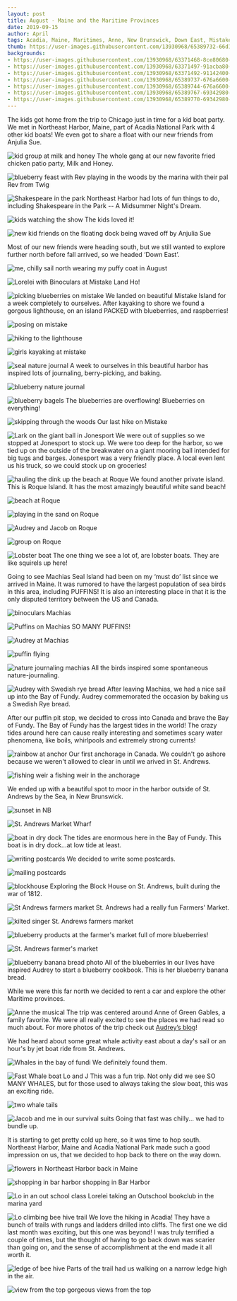 ```yaml
---
layout: post
title: August - Maine and the Maritime Provinces
date: 2019-09-15
author: April
tags: Acadia, Maine, Maritimes, Anne, New Brunswick, Down East, Mistake Island
thumb: https://user-images.githubusercontent.com/13930968/65389732-66d1cf80-dd27-11e9-9478-192ae20b615b.jpeg
backgrounds:
- https://user-images.githubusercontent.com/13930968/63371468-8ce80680-c35a-11e9-98f4-92fdf59f7601.jpeg
- https://user-images.githubusercontent.com/13930968/63371497-91acba80-c35a-11e9-92f9-d375a8877f0b.jpeg
- https://user-images.githubusercontent.com/13930968/63371492-91142400-c35a-11e9-998f-7a3852115564.jpeg
- https://user-images.githubusercontent.com/13930968/65389737-676a6600-dd27-11e9-9a07-cbb4e62eee56.jpeg
- https://user-images.githubusercontent.com/13930968/65389744-676a6600-dd27-11e9-9454-e56dd0110a3e.jpeg
- https://user-images.githubusercontent.com/13930968/65389767-69342980-dd27-11e9-8ab0-12be3f6e0794.jpeg
- https://user-images.githubusercontent.com/13930968/65389770-69342980-dd27-11e9-9abd-4d6b9ee56bda.jpeg
---
```

The kids got home from the trip to Chicago just in time for a kid boat party. We met in Northeast Harbor, Maine, part of Acadia National Park with 4 other kid boats! We even got to share a float with our new friends from Anjulia Sue. 

![kid group at milk and honey](https://user-images.githubusercontent.com/13930968/63371469-8ce80680-c35a-11e9-8c94-c18920b43c52.jpeg)
The whole gang at our new favorite fried chicken patio party, Milk and Honey.

![blueberry feast with Rev](https://user-images.githubusercontent.com/13930968/63371471-8d809d00-c35a-11e9-8295-a5d322cfc3de.jpeg)
playing in the woods by the marina with their pal Rev from Twig

![Shakespeare in the park](https://user-images.githubusercontent.com/13930968/63371472-8d809d00-c35a-11e9-8010-4035ff83a311.jpeg)
Northeast Harbor had lots of fun things to do, including Shakespeare in the Park -- A Midsummer Night's Dream. 

![kids watching the show](https://user-images.githubusercontent.com/13930968/63371473-8d809d00-c35a-11e9-825e-72b3296cfdcb.jpeg)
The kids loved it!

![new kid friends on the floating dock](https://user-images.githubusercontent.com/13930968/63371474-8e193380-c35a-11e9-8d5c-14b5907b6004.jpeg)
being waved off by Anjulia Sue

Most of our new friends were heading south, but we still wanted to explore further north before fall arrived, so we headed ‘Down East’. 

![me, chilly sail north](https://user-images.githubusercontent.com/13930968/63371475-8e193380-c35a-11e9-8706-2b2c49a5b5ee.jpeg)
wearing my puffy coat in August

![Lorelei with Binoculars at Mistake](https://user-images.githubusercontent.com/13930968/63371477-8e193380-c35a-11e9-9b06-7585dc026c0a.jpeg)
Land Ho! 

![picking blueberries on mistake](https://user-images.githubusercontent.com/13930968/63371481-8eb1ca00-c35a-11e9-8005-08981807c2e3.jpeg)
We landed on beautiful Mistake Island for a week completely to ourselves. After kayaking to shore we found a gorgous lighthouse, on an island PACKED with blueberries, and raspberries! 

![posing on mistake](https://user-images.githubusercontent.com/13930968/63371483-8f4a6080-c35a-11e9-8831-4334513c4453.jpeg)

![hiking to the lighthouse](https://user-images.githubusercontent.com/13930968/63371485-8fe2f700-c35a-11e9-859b-7516e0b00efe.jpeg)

![girls kayaking at mistake](https://user-images.githubusercontent.com/13930968/63371492-91142400-c35a-11e9-998f-7a3852115564.jpeg)

![seal nature journal](https://user-images.githubusercontent.com/13930968/63371494-91acba80-c35a-11e9-9fba-f0907e5c6315.jpeg)
A week to ourselves in this beautiful harbor has inspired lots of journaling, berry-picking, and baking.

![blueberry nature journal](https://user-images.githubusercontent.com/13930968/63371495-91acba80-c35a-11e9-86fd-a17b7bd8439e.jpeg)

![blueberry bagels](https://user-images.githubusercontent.com/13930968/65389743-676a6600-dd27-11e9-9fa2-fca22440a547.jpeg)
The blueberries are overflowing! Blueberries on everything! 

![skipping through the woods](https://user-images.githubusercontent.com/13930968/63371498-92455100-c35a-11e9-88fe-bab6a0762d25.jpeg)
Our last hike on Mistake 

![Lark on the giant ball in Jonesport](https://user-images.githubusercontent.com/13930968/63371502-92455100-c35a-11e9-8dae-7cb73a0006d4.jpeg)
We were out of supplies so we stopped at Jonesport to stock up. We were too deep for the harbor, so we tied up on the outside of the breakwater on a giant mooring ball intended for big tugs and barges. Jonesport was a very friendly place. A local even lent us his truck, so we could stock up on groceries! 

![hauling the dink up the beach at Roque](https://user-images.githubusercontent.com/13930968/63371503-92455100-c35a-11e9-8645-23b793c3cee0.jpeg)
We found another private island. This is Roque Island.  It has the most amazingly beautiful white sand beach! 

![beach at Roque](https://user-images.githubusercontent.com/13930968/63371504-92dde780-c35a-11e9-986d-e9e0f1666858.jpeg)

![playing in the sand on Roque](https://user-images.githubusercontent.com/13930968/65389730-66d1cf80-dd27-11e9-93c3-90d29937be5a.jpeg)

![Audrey and Jacob on Roque](https://user-images.githubusercontent.com/13930968/65389731-66d1cf80-dd27-11e9-840f-fb17ab922049.jpeg)

![group on Roque](https://user-images.githubusercontent.com/13930968/65389732-66d1cf80-dd27-11e9-9478-192ae20b615b.jpeg)

![Lobster boat](https://user-images.githubusercontent.com/13930968/65389733-66d1cf80-dd27-11e9-9a8c-468773d4b34c.jpeg)
The one thing we see a lot of, are lobster boats. They are like squirels up here! 


Going to see Machias Seal Island had been on my ‘must do’ list since we arrived in Maine. It was rumored to have the largest population of sea birds in this area, including PUFFINS! It is also an interesting place in that it is the only disputed territory between the US and Canada.

![binoculars Machias](https://user-images.githubusercontent.com/13930968/65389734-66d1cf80-dd27-11e9-8324-6dac2ebbf016.jpeg)

![Puffins on Machias](https://user-images.githubusercontent.com/13930968/65389735-66d1cf80-dd27-11e9-8e44-25434d3824a3.jpeg)
SO MANY PUFFINS!

![Audrey at Machias](https://user-images.githubusercontent.com/13930968/65389736-676a6600-dd27-11e9-9900-30d56b410ea1.jpeg)

![puffin flying](https://user-images.githubusercontent.com/13930968/65389737-676a6600-dd27-11e9-9a07-cbb4e62eee56.jpeg)

![nature journaling machias](https://user-images.githubusercontent.com/13930968/65389739-676a6600-dd27-11e9-89c1-38448ad9028a.jpeg)
All the birds inspired some spontaneous nature-journaling. 

![Audrey with Swedish rye bread](https://user-images.githubusercontent.com/13930968/65389740-676a6600-dd27-11e9-913b-e290fd14af5b.jpeg)
After leaving Machias, we had a nice sail up into the Bay of Fundy. Audrey commemorated the occasion by baking us a Swedish Rye bread. 

After our puffin pit stop, we decided to cross into Canada and brave the Bay of Fundy. The Bay of Fundy has the largest tides in the world! The crazy tides around here can cause really interesting and sometimes scary water phenomena, like boils, whirlpools and extremely strong currents!

![rainbow at anchor](https://user-images.githubusercontent.com/13930968/65389741-676a6600-dd27-11e9-8285-ee0ab6f59ee4.jpeg)
Our first anchorage in Canada. We couldn't go ashore because we weren't allowed to clear in until we arived in St. Andrews. 

![fishing weir](https://user-images.githubusercontent.com/13930968/65389742-676a6600-dd27-11e9-8556-a82fb1b92fa3.jpeg)
a fishing weir in the anchorage

We ended up with a beautiful spot to moor in the harbor outside of St. Andrews by the Sea, in New Brunswick. 

![sunset in NB](https://user-images.githubusercontent.com/13930968/65389745-6802fc80-dd27-11e9-9508-9684233b7696.jpeg)

![St. Andrews Market Wharf](https://user-images.githubusercontent.com/13930968/65389744-676a6600-dd27-11e9-9454-e56dd0110a3e.jpeg)

![boat in dry dock](https://user-images.githubusercontent.com/13930968/65389746-6802fc80-dd27-11e9-87f7-39def2bf769d.jpeg)
The tides are enormous here in the Bay of Fundy. This boat is in dry dock...at low tide at least.

![writing postcards](https://user-images.githubusercontent.com/13930968/65389749-6802fc80-dd27-11e9-970e-0e3d8e1cd57a.jpeg)
We decided to write some postcards. 

![mailing postcards](https://user-images.githubusercontent.com/13930968/65389751-6802fc80-dd27-11e9-820a-b132f5aa8bdf.jpeg)

![blockhouse](https://user-images.githubusercontent.com/13930968/65389750-6802fc80-dd27-11e9-9892-ba77ea705845.jpeg)
Exploring the Block House on St. Andrews, built during the war of 1812. 

![St Andrews farmers market](https://user-images.githubusercontent.com/13930968/65389747-6802fc80-dd27-11e9-803a-418421c23106.jpeg)
St. Andrews had a really fun Farmers' Market.

![kilted singer St. Andrews farmers market](https://user-images.githubusercontent.com/13930968/65389748-6802fc80-dd27-11e9-807b-9c33e7c45760.jpeg)

![blueberry products at the farmer's market](https://user-images.githubusercontent.com/13930968/65389757-689b9300-dd27-11e9-8a38-d7bd2dde30f0.jpeg)
full of more blueberries!

![St. Andrews farmer's market](https://user-images.githubusercontent.com/13930968/65389758-689b9300-dd27-11e9-87d1-341a22332316.jpeg)

![blueberry banana bread photo](https://user-images.githubusercontent.com/13930968/65389759-689b9300-dd27-11e9-85dd-247708744fec.jpeg)
All of the blueberries in our lives have inspired Audrey to start a blueberry cookbook. This is her blueberry banana bread. 

While we were this far north we decided to rent a car and explore the other Maritime provinces. 

![Anne the musical](https://user-images.githubusercontent.com/13930968/65389752-6802fc80-dd27-11e9-8ab5-00aedf838abf.jpeg)
The trip was centered around Anne of Green Gables, a family favorite. We were all really excited to see the places we had read so much about. For more photos of the trip check out [Audrey’s blog](http://www.svlark.com/2019/08/Our-Anne-of-Green-Gables-Road-Trip-by-Audrey.html)!

We had heard about some great whale activity east about a day's sail or an hour's by jet boat ride from St. Andrews.

![Whales in the bay of fundi](https://user-images.githubusercontent.com/13930968/65389753-689b9300-dd27-11e9-832b-a9275bfc8454.jpeg)
We definitely found them. 

![Fast Whale boat Lo and J](https://user-images.githubusercontent.com/13930968/65389754-689b9300-dd27-11e9-80f9-17b8365f801a.jpeg)
This was a fun trip. Not only did we see SO MANY WHALES, but for those used to always taking the slow boat, this was an exciting ride. 

![two whale tails](https://user-images.githubusercontent.com/13930968/65389755-689b9300-dd27-11e9-99eb-e7c083dfc241.jpeg)

![Jacob and me in our survival suits](https://user-images.githubusercontent.com/13930968/65389756-689b9300-dd27-11e9-991e-5b08c5e000d9.jpeg)
Going that fast was chilly... we had to bundle up. 

It is starting to get pretty cold up here, so it was time to hop south. Northeast Harbor, Maine and Acadia National Park made such a good impression on us, that we decided to hop back to there on the way down. 

![flowers in Northeast Harbor](https://user-images.githubusercontent.com/13930968/65389762-69342980-dd27-11e9-98f6-2342d2a650f7.jpeg)
back in Maine

![shopping in bar harbor](https://user-images.githubusercontent.com/13930968/65389764-69342980-dd27-11e9-8ea5-d1f7fc84f52e.jpeg)
shopping in Bar Harbor

![Lo in an out school class](https://user-images.githubusercontent.com/13930968/65389766-69342980-dd27-11e9-9c6d-14302634ec22.jpeg)
Lorelei taking an Outschool bookclub in the marina yard

![Lo climbing bee hive trail](https://user-images.githubusercontent.com/13930968/65389767-69342980-dd27-11e9-8ab0-12be3f6e0794.jpeg)
We love the hiking in Acadia! They have a bunch of trails with rungs and ladders drilled into cliffs. The first one we did last month was exciting, but this one was beyond! I was truly terrified a couple of times, but the thought of having to go back down was scarier than going on, and the sense of accomplishment at the end made it all worth it.

![ledge of bee hive](https://user-images.githubusercontent.com/13930968/65389768-69342980-dd27-11e9-81e5-43de98a7d73f.jpeg)
Parts of the trail had us walking on a narrow ledge high in the air. 

![view from the top](https://user-images.githubusercontent.com/13930968/65389769-69342980-dd27-11e9-8852-e8773c44d4ab.jpeg)
gorgeous views from the top

